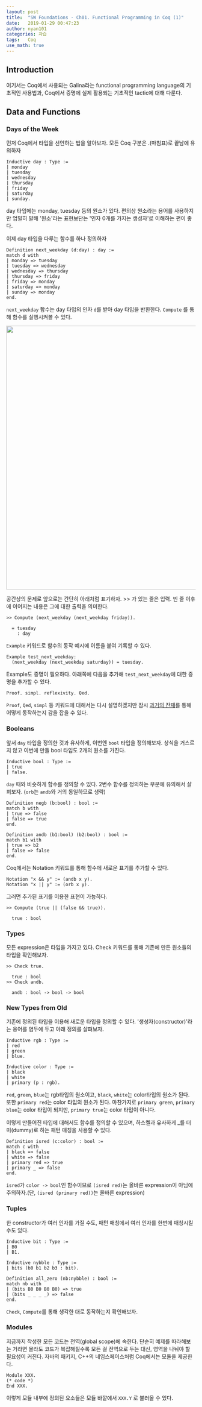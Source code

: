 ```yaml
---
layout: post
title:  "SW Foundations - Ch01. Functional Programming in Coq (1)"
date:   2019-01-29 00:47:23
author: nyan101
categories: 자습
tags:	Coq
use_math: true
---
```




## Introduction

여기서는 Coq에서 사용되는 Galina라는 functional programming language의 기초적인 사용법과, Coq에서 증명에 실제 활용되는 기초적인 tactic에 대해 다룬다.

## Data and Functions

### Days of the Week

먼저 Coq에서 타입을 선언하는 법을 알아보자. 모든 Coq 구분은 .(마침표)로 끝남에 유의하자

```Coq
Inductive day : Type :=
| monday
| tuesday
| wednesday
| thursday
| friday
| saturday
| sunday.
```

day 타입에는 monday, tuesday 등의 원소가 있다. 편의상 원소라는 용어를 사용하지만 엄밀히 말해 '원소'라는 표현보단는 '인자 0개를 가지는 생성자'로 이해하는 편이 좋다.

이제 day 타입을 다루는 함수를 하나 정의하자

```Coq
Definition next_weekday (d:day) : day :=
match d with
| monday => tuesday
| tuesday => wednesday
| wednesday => thursday
| thursday => friday
| friday => monday
| saturday => monday
| sunday => monday
end.
```

`next_weekday` 함수는 day 타입의 인자 `d`를 받아 day 타입을 반환한다.  `Compute` 를 통해 함수를 실행시켜볼 수 있다.

<img src="C:/Users/nyan101/Desktop/nyan101.github.io/assets/images/2019/01/SWF-01-CoqIDE.png" width="700px">

공간상의 문제로 앞으로는 간단히 아래처럼 표기하자. \>\> 가 있는 줄은 입력. 빈 줄 이후에 이어지는 내용은 그에 대한 출력을 의미한다.

```
>> Compute (next_weekday (next_weekday friday)).
  
  = tuesday
    : day
```



`Example` 키워드로 함수의 동작 예시에 이름을 붙여 기록할 수 있다.

```Coq
Example test_next_weekday:
  (next_weekday (next_weekday saturday)) = tuesday.
```

Example도 증명이 필요하다. 아래쪽에 다음을 추가해 `test_next_weekday`에 대한 증명을 추가할 수 있다.

```
Proof. simpl. reflexivity. Qed.
```

`Proof`, `Qed`, `simpl` 등 키워드에 대해서는 다시 설명하겠지만 잠시 [과거의 잔재](https://nyan101.github.io/%EC%A0%84%EC%82%B0/2018/01/08/Coq-02-mynat.html)를 통해 어떻게 동작하는지 감을 잡을 수 있다.



### Booleans

앞서 `day` 타입을 정의한 것과 유사하게, 이번엔 `bool` 타입을 정의해보자. 상식을 거스르지 않고 이번에 만들 bool 타입도 2개의 원소를 가진다.

```Coq
Inductive bool : Type :=
| true
| false.
```

`day` 때와 비슷하게 함수를 정의할 수 있다. 2변수 함수를 정의하는 부분에 유의해서 살펴보자. (`orb`는 `andb`와 거의 동일하므로 생략)

```Coq
Definition negb (b:bool) : bool :=
match b with
| true => false
| false => true
end.

Definition andb (b1:bool) (b2:bool) : bool :=
match b1 with
| true => b2
| false => false
end.
```

Coq에서는 Notation 키워드를 통해 함수에 새로운 표기를 추가할 수 있다.

```Coq
Notation "x && y" := (andb x y).
Notation "x || y" := (orb x y).
```

그러면 추가된 표기를 이용한 표현이 가능하다.

```
>> Compute (true || (false && true)).

  true : bool
```



### Types

모든 expression은 타입을 가지고 있다. Check 키워드를 통해 기존에 만든 원소들의 타입을 확인해보자.

```Coq
>> Check true.

  true : bool
>> Check andb.

  andb : bool -> bool -> bool
```



### New Types from Old

기존에 정의된 타입을 이용해 새로운 타입을 정의할 수 있다. '생성자(constructor)'라는 용어를 염두에 두고 아래 정의를 살펴보자.

```Coq
Inductive rgb : Type :=
| red
| green
| blue.

Inductive color : Type :=
| black
| white
| primary (p : rgb).
```

`red`, `green`, `blue`는 rgb타입의 원소이고, `black`, `white`는 color타입의 원소가 된다. 또한 `primary red`는 color 타입의 원소가 된다. 마찬가지로 `primary green`, `primary blue`는 color 타입이 되지만, `primary true`는 color 타입이 아니다. 

이렇게 만들어진 타입에 대해서도 함수를 정의할 수 있으며, 하스켈과 유사하게 \_를 더미(dummy)로 하는 패턴 매칭을 사용할 수 있다.

```Cpq
Definition isred (c:color) : bool :=
match c with
| black => false
| white => false
| primary red => true
| primary _ => false
end.
```

`isred`가 `color -> bool`인 함수이므로 `(isred red)`는 올바른 expression이 아님에 주의하자.(단, `(isred (primary red))`는 올바른 expression)



### Tuples

한 constructor가 여러 인자를 가질 수도, 패턴 매칭에서 여러 인자를 한번에 매칭시킬 수도 있다.

```Coq
Inductive bit : Type :=
| B0
| B1.

Inductive nybble : Type :=
| bits (b0 b1 b2 b3 : bit).

Definition all_zero (nb:nybble) : bool :=
match nb with
| (bits B0 B0 B0 B0) => true
| (bits _ _ _ _) => false
end.
```

`Check`, `Compute`를 통해 생각한 대로 동작하는지 확인해보자.



### Modules

지금까지 작성한 모든 코드는 전역(global scope)에 속한다. 단순히 예제를 따라해보는 거라면 몰라도 코드가 복잡해질수록 모든 걸 전역으로 두는 대신, 영역을 나눠야 할 필요성이 커진다. 자바의 패키지, C++의 네임스페이스처럼 Coq에서는 모듈을 제공한다.

```Coq
Module XXX.
(* code *)
End XXX.
```

이렇게 모듈 내부에 정의된 요소들은 모듈 바깥에서 `XXX.Y` 로 불러올 수 있다.